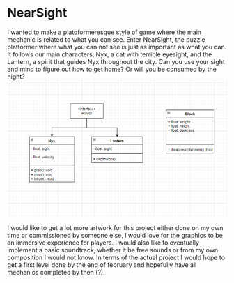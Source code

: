 # NearSight

I wanted to make a platoformeresque style of game where the main mechanic is related to what you can see. Enter NearSight, the puzzle platformer where what you can not see is just as important as what you can. It follows our main characters, Nyx, a cat with terrible eyesight, and the Lantern, a spirit that guides Nyx throughout the city. Can you use your sight and mind to figure out how to get home? Or will you be consumed by the night?
<img src="howinterface.png">

I would like to get a lot more artwork for this project either done on my own time or commissioned by someone else, I would love for the graphics to be an immersive experience for players. I would also like to eventually implement a basic soundtrack, whether it be free sounds or from my own composition I would not know. In terms of the actual project I would hope to get a first level done by the end of february and hopefully have all mechanics completed by then (?).
